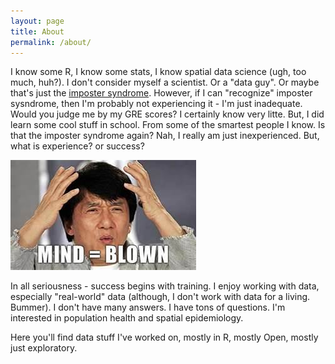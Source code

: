 ```yaml
---
layout: page
title: About
permalink: /about/
---
```



I know some R, I know some stats, I know spatial data science (ugh, too much, huh?). I don't consider myself a scientist. Or a "data guy". Or maybe that's just the [imposter syndrome](https://www.forbes.com/sites/ashleystahl/2017/12/10/feel-like-a-fraud-heres-how-to-overcome-imposter-syndrome/#6944d63e4d31). However, if I can "recognize" imposter sysndrome, then I'm probably not experiencing it - I'm just inadequate. Would you judge me by my GRE scores? I certainly know very litte. But, I did learn some cool stuff in school. From some of the smartest people I know. Is that the imposter syndrome again? Nah, I really am just inexperienced. But, what is experience? or success? 

![Jackie mindblown](https://github.com/iecastro/iecastro.github.io/blob/master/images/Mindblown.png)

In all seriousness - success begins with training. I enjoy working with data, especially "real-world" data (although, I don't work with data for a living. Bummer). I don't have many answers. I have tons of questions. I'm interested in population health and spatial epidemiology. 

Here you'll find data stuff I've worked on, mostly in R, mostly Open, mostly just exploratory.




 
